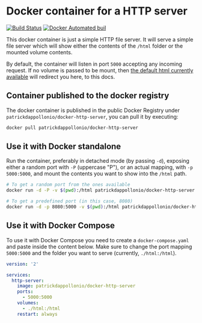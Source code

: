 # Docker container for a HTTP server

[![Build Status](https://travis-ci.org/patrickdappollonio/docker-http-server.svg?branch=master)](https://travis-ci.org/patrickdappollonio/docker-http-server)
[![Docker Automated buil](https://img.shields.io/docker/automated/jrottenberg/ffmpeg.svg)](https://hub.docker.com/r/patrickdappollonio/docker-http-server/)

This docker container is just a simple HTTP file server. It will serve a simple file server
which will show either the contents of the `/html` folder or the mounted volume contents.

By default, the container will listen in port `5000` accepting any incoming request. If no volume
is passed to be mount, then [the default html currently available](html/index.html) will redirect
you here, to this docs.

## Container published to the docker registry

The docker container is published in the public Docker Registry under `patrickdappollonio/docker-http-server`,
you can pull it by executing:

```bash
docker pull patrickdappollonio/docker-http-server
```

## Use it with Docker standalone

Run the container, preferably in detached mode (by passing `-d`), exposing either
a random port with `-P` (uppercase "P"), or an actual mapping, with `-p 5000:5000`,
and mount the contents you want to show into the `/html` path.

```bash
# To get a random port from the ones available
docker run -d -P -v $(pwd):/html patrickdappollonio/docker-http-server

# To get a predefined port (in this case, 8080)
docker run -d -p 8080:5000 -v $(pwd):/html patrickdappollonio/docker-http-server
```

## Use it with Docker Compose

To use it with Docker Compose you need to create a `docker-compose.yaml` and paste inside
the content below. Make sure to change the port mapping `5000:5000` and the folder you want
to serve (currently, `./html:/html`).

```yaml
version: '2'

services:
  http-server:
    image: patrickdappollonio/docker-http-server
    ports:
      - 5000:5000
    volumes:
      - ./html:/html
    restart: always
```
